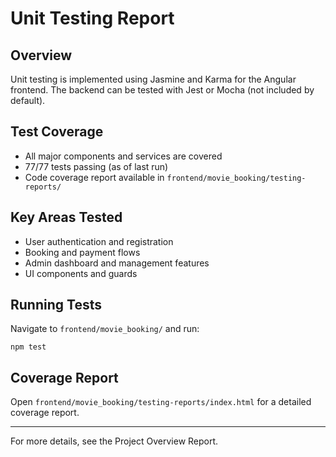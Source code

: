 # Unit Testing Report

## Overview
Unit testing is implemented using Jasmine and Karma for the Angular frontend. The backend can be tested with Jest or Mocha (not included by default).

## Test Coverage
- All major components and services are covered
- 77/77 tests passing (as of last run)
- Code coverage report available in `frontend/movie_booking/testing-reports/`

## Key Areas Tested
- User authentication and registration
- Booking and payment flows
- Admin dashboard and management features
- UI components and guards

## Running Tests
Navigate to `frontend/movie_booking/` and run:
```
npm test
```

## Coverage Report
Open `frontend/movie_booking/testing-reports/index.html` for a detailed coverage report.

---

For more details, see the Project Overview Report.
